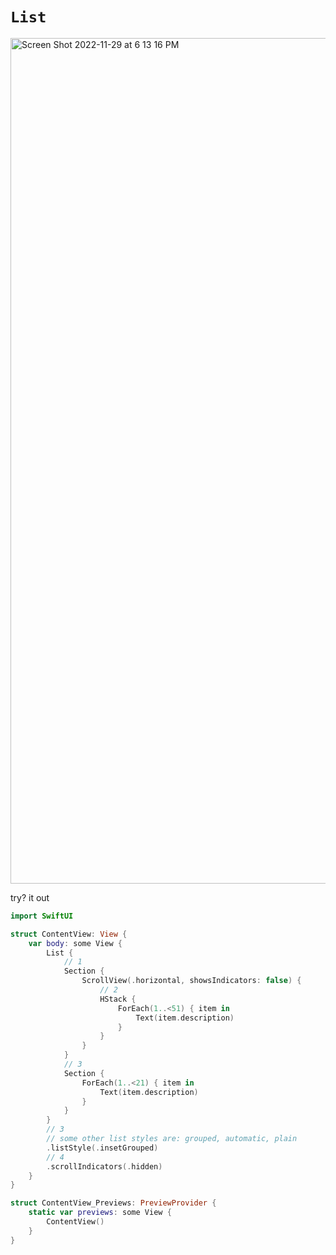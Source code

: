 # `List`

<img width="1353" alt="Screen Shot 2022-11-29 at 6 13 16 PM" src="https://user-images.githubusercontent.com/1819208/204669127-29b1a9b8-ecde-4f6f-9a37-23eea526d921.png">

try? it out 

```swift
import SwiftUI

struct ContentView: View {
    var body: some View {
        List {
            // 1
            Section {
                ScrollView(.horizontal, showsIndicators: false) {
                    // 2
                    HStack {
                        ForEach(1..<51) { item in
                            Text(item.description)
                        }
                    }
                }
            }
            // 3
            Section {
                ForEach(1..<21) { item in
                    Text(item.description)
                }
            }
        }
        // 3
        // some other list styles are: grouped, automatic, plain
        .listStyle(.insetGrouped)
        // 4
        .scrollIndicators(.hidden)
    }
}

struct ContentView_Previews: PreviewProvider {
    static var previews: some View {
        ContentView()
    }
}
```
